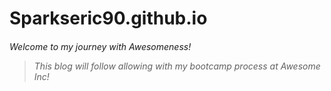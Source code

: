 # Sparkseric90.github.io
<h6>Welcome to my journey with Awesomeness!

>This blog will follow allowing with my bootcamp process
at Awesome Inc!
